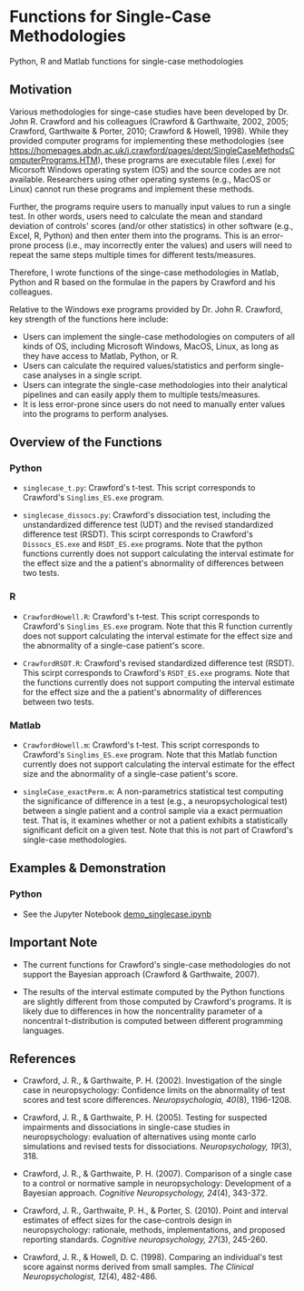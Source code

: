 # Functions for Single-Case Methodologies
Python, R and Matlab functions for single-case methodologies



## Motivation
Various methodologies for singe-case studies have been developed by Dr. John R. Crawford and his colleagues (Crawford & Garthwaite, 2002, 2005; Crawford, Garthwaite & Porter, 2010; Crawford & Howell, 1998). 
While they provided computer programs for implementing these methodologies (see https://homepages.abdn.ac.uk/j.crawford/pages/dept/SingleCaseMethodsComputerPrograms.HTM), these programs are executable files (.exe) for Micorsoft Windows operating system (OS) and the source codes are not available.
Researchers using other operating systems (e.g., MacOS or Linux) cannot run these programs and implement these methods.

Further, the programs require users to manually input values to run a single test. 
In other words, users need to calculate the mean and standard deviation of controls' scores (and/or other statistics) in other software (e.g., Excel, R, Python) and then enter them into the programs.
This is an error-prone process (i.e., may incorrectly enter the values) and users will need to repeat the same steps multiple times for different tests/measures.

Therefore, I wrote functions of the singe-case methodologies in Matlab, Python and R based on the formulae in the papers by Crawford and his colleagues.

Relative to the Windows exe programs provided by Dr. John R. Crawford, key strength of the functions here include:
* Users can implement the single-case methodologies on computers of all kinds of OS, including Microsoft Windows, MacOS, Linux, as long as they have access to Matlab, Python, or R.
* Users can calculate the required values/statistics and perform single-case analyses in a single script.
* Users can integrate the single-case methodologies into their analytical pipelines and can easily apply them to multiple tests/measures.
* It is less error-prone since users do not need to manually enter values into the programs to perform analyses.



## Overview of the Functions

### Python

* `singlecase_t.py`: Crawford's t-test. This script corresponds to Crawford's `Singlims_ES.exe` program.

* `singlecase_dissocs.py`: Crawford's dissociation test, including the unstandardized difference test (UDT) and the revised standardized difference test (RSDT). This scirpt corresponds to Crawford's `Dissocs_ES.exe` and `RSDT_ES.exe` programs. Note that the python functions currently does not support calculating the interval estimate for the effect size and the a patient's abnormality of differences between two tests. 

### R 

* `CrawfordHowell.R`: Crawford's t-test. This script corresponds to Crawford's `Singlims_ES.exe` program. Note that this R function currently does not support calculating the interval estimate for the effect size and the abnormality of a single-case patient's score. 

* `CrawfordRSDT.R`: Crawford's revised standardized difference test (RSDT). This scirpt corresponds to Crawford's `RSDT_ES.exe` programs. Note that the functions currently does not support computing the interval estimate for the effect size and the a patient's abnormality of differences between two tests. 


### Matlab

* `CrawfordHowell.m`: Crawford's t-test. This script corresponds to Crawford's `Singlims_ES.exe` program. Note that this Matlab function currently does not support calculating the interval estimate for the effect size and the abnormality of a single-case patient's score.

* `singleCase_exactPerm.m`: A non-parametrics statistical test computing the significance of difference in a test (e.g., a neuropsychological test) between a single patient and a control sample via a exact permuation test. That is, it examines whether or not a patient exhibits a statistically significant deficit on a given test. Note that this is not part of Crawford's single-case methodologies. 



## Examples & Demonstration

### Python

* See the Jupyter Notebook [demo_singlecase.ipynb](Python/demo_singlecase.ipynb)



## Important Note

* The current functions for Crawford's single-case methodologies do not support the Bayesian approach (Crawford & Garthwaite, 2007).

* The results of the interval estimate computed by the Python functions are slightly different from those computed by Crawford's programs. It is likely due to differences in how the noncentrality parameter of a noncentral t-distribution is computed between different programming languages.



## References

* Crawford, J. R., & Garthwaite, P. H. (2002). Investigation of the single case in neuropsychology: Confidence limits on the abnormality of test scores and test score differences. *Neuropsychologia, 40*(8), 1196-1208.

* Crawford, J. R., & Garthwaite, P. H. (2005). Testing for suspected impairments and dissociations in single-case studies in neuropsychology: evaluation of alternatives using monte carlo simulations and revised tests for dissociations. *Neuropsychology, 19*(3), 318.

* Crawford, J. R., & Garthwaite, P. H. (2007). Comparison of a single case to a control or normative sample in neuropsychology: Development of a Bayesian approach. *Cognitive Neuropsychology, 24*(4), 343-372.

* Crawford, J. R., Garthwaite, P. H., & Porter, S. (2010). Point and interval estimates of effect sizes for the case-controls design in neuropsychology: rationale, methods, implementations, and proposed reporting standards. *Cognitive neuropsychology, 27*(3), 245-260.

* Crawford, J. R., & Howell, D. C. (1998). Comparing an individual's test score against norms derived from small samples. *The Clinical Neuropsychologist, 12*(4), 482-486.



